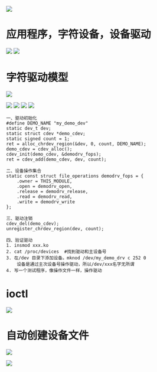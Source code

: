 ![](../photo/Pasted%20image%2020230507112847.png)
# 应用程序，字符设备，设备驱动
![](../photo/Pasted%20image%2020230507115238.png)
![](../photo/Pasted%20image%2020230509092511.png)

# 字符驱动模型
![](../photo/Pasted%20image%2020230507121806.png)

![](../photo/Pasted%20image%2020230507121911.png)
![](../photo/Pasted%20image%2020230509093445.png)
![](../photo/Pasted%20image%2020230507123410.png)
![](../photo/Pasted%20image%2020230509092703.png)
```
一、驱动初始化
#define DEMO_NAME "my_demo_dev"
static dev_t dev;
static struct cdev *demo_cdev;
static signed count = 1;
ret = alloc_chrdev_region(&dev, 0, count, DEMO_NAME);
demo_cdev = cdev_alloc();
cdev_init(demo_cdev, &demodrv_fops);
ret = cdev_add(demo_cdev, dev, count);
 
二、设备操作集合
static const struct file_operations demodrv_fops = {
    .owner = THIS_MODULE,
    .open = demodrv_open,
    .release = demodrv_release,
    .read = demodrv_read,
    .write = demodrv_write
};

三、驱动注销
cdev_del(demo_cdev);
unregister_chrdev_region(dev, count);
 
四、验证驱动
1. insmod xxx.ko
2. cat /proc/devices  #找到驱动和主设备号
3. 在/dev 目录下添加设备。mknod /dev/my_demo_drv c 252 0
    设备是通过主次设备号操作驱动，所以/dev/xxx名字无所谓
4. 写一个测试程序，像操作文件一样，操作驱动
```

# ioctl
![](../photo/Pasted%20image%2020230508152120.png)

# 自动创建设备文件
![](../photo/Pasted%20image%2020230509143743.png)

![](../photo/Pasted%20image%2020230509144021.png)